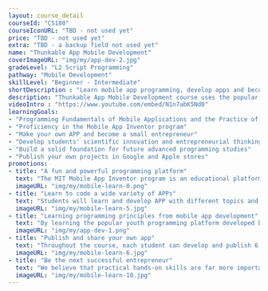 ```yaml
---
layout: course_detail
courseId: "CS180"
courseIconURL: "TBD - not used yet"
price: "TBD - not used yet"
extra: "TBD - a backup field not used yet"
name: "Thunkable App Mobile Development"
coverImageURL: "img/my/app-dev-2.jpg"
gradeLevel: "L2 Script Programming"
pathway: "Mobile Development"
skillLevel: "Beginner - Intermediate"
shortDescription : "Learn mobile app programming, develop apps and become a small entrepreneur"
description: "Thunkable App Mobile Development course uses the popular cross-platform Thunkable development tool, which allows you to quickly complete the design and implementation of an app, and to turn your business idea into reality while completing your programming studies."
videoIntro : "https://www.youtube.com/embed/N1n7abK5Nd0"
learningGoals:
- "Programming Fundamentals of Mobile Applications and the Practice of Computer Science"
- "Proficiency in the Mobile App Inventor program"
- "Make your own APP and become a small entrepreneur"
- "Develop students' scientific innovation and entrepreneurial thinking"
- "Build a solid foundation for future advanced programming studies"
- "Publish your own projects in Google and Apple stores"
promotions:
- title: "A fun and powerful programming platform"
  text: "The MIT Mobile App Inventor program is an educational platform developed by MIT for students to learn computer programming. It converts the complex code required to program a mobile app into block programming, and allowing students to quickly develop powerful apps of their own."
  imageURL: "img/my/mobile-learn-0.png"
- title: "Learn to code a wide variety of APPs"
  text: "Students will learn and develop APP with different topics and contents: mobile user interface, APP interaction and animation, mobile internet programming, mobile server communication, WeChat program, mobile sensor application, mobile game development, etc."
  imageURL: "img/my/mobile-learn-5.jpg"
- title: "Learning programming principles from mobile app development"
  text: "By learning the popular youth programming platform developed by MIT, students' studying becomes more fun. At the same time, students get very direct exposure and understanding of the core concepts used in computer programming, providing a solid foundation for the next step of learning real programming."
  imageURL: "img/my/app-dev-1.png"
- title: "Publish and share your own app"
  text: "Throughout the course, each student can develop and publish 6 to 8 different apps. Just like a professional APP programmer and entrepreneur, you will publish your APP to Google's APP store and let people around the world download your APP through the internet."
  imageURL: "img/my/mobile-learn-6.jpg"
- title: "Be the next successful entrepreneur"
  text: "We believe that practical hands-on skills are far more important than theoretical knowledge. Every class is set up to provide students with the ability to solve specific real-world problems through programming. At the same time, we will teach students about STEM entrepreneurship so that they learn how to take an idea and turn it into reality through hard work."
  imageURL: "img/my/mobile-learn-10.jpg"
---
```

